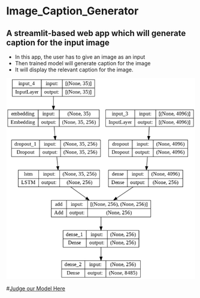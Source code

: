 # Image_Caption_Generator
## A streamlit-based web app which will generate caption for the input image

- In this app, the user has to give an image as an input
- Then trained model will generate caption for the image
- It will display the relevant caption for the image.

![Architecture](model.png)

#[Judge our Model Here](https://saidileepkumarmukkamala-image-caption-gene-icg-streamlit-2bxv6a.streamlitapp.com/)
